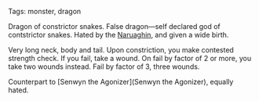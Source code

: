 Tags: monster, dragon

Dragon of constrictor snakes. False dragon—self declared god of contstrictor snakes. Hated by the [Naruaghin](Naruaghin), and given a wide birth.

Very long neck, body and tail. Upon constriction, you make contested strength check. If you fail, take a wound. On fail by factor of 2 or more, you take two wounds instead. Fail by factor of 3, three wounds.

Counterpart to [Senwyn the Agonizer](Senwyn the Agonizer), equally hated.